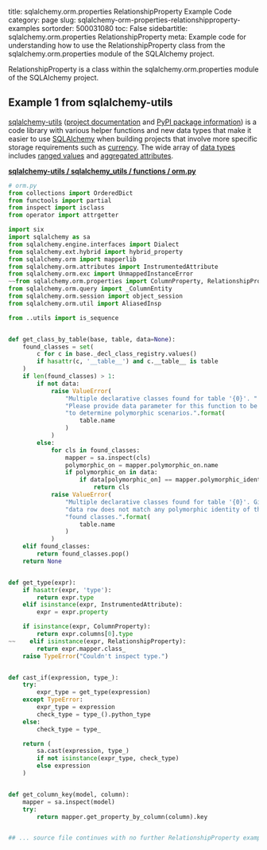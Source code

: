 title: sqlalchemy.orm.properties RelationshipProperty Example Code
category: page
slug: sqlalchemy-orm-properties-relationshipproperty-examples
sortorder: 500031080
toc: False
sidebartitle: sqlalchemy.orm.properties RelationshipProperty
meta: Example code for understanding how to use the RelationshipProperty class from the sqlalchemy.orm.properties module of the SQLAlchemy project.


RelationshipProperty is a class within the sqlalchemy.orm.properties module of the SQLAlchemy project.


## Example 1 from sqlalchemy-utils
[sqlalchemy-utils](https://github.com/kvesteri/sqlalchemy-utils)
([project documentation](https://sqlalchemy-utils.readthedocs.io/en/latest/)
and
[PyPI package information](https://pypi.org/project/SQLAlchemy-Utils/))
is a code library with various helper functions and new data types
that make it easier to use [SQLAlchemy](/sqlalchemy.html) when building
projects that involve more specific storage requirements such as
[currency](https://sqlalchemy-utils.readthedocs.io/en/latest/data_types.html#module-sqlalchemy_utils.types.currency).
The wide array of
[data types](https://sqlalchemy-utils.readthedocs.io/en/latest/data_types.html)
includes [ranged values](https://sqlalchemy-utils.readthedocs.io/en/latest/range_data_types.html)
and [aggregated attributes](https://sqlalchemy-utils.readthedocs.io/en/latest/aggregates.html).

[**sqlalchemy-utils / sqlalchemy_utils / functions / orm.py**](https://github.com/kvesteri/sqlalchemy-utils/blob/master/sqlalchemy_utils/functions/orm.py)

```python
# orm.py
from collections import OrderedDict
from functools import partial
from inspect import isclass
from operator import attrgetter

import six
import sqlalchemy as sa
from sqlalchemy.engine.interfaces import Dialect
from sqlalchemy.ext.hybrid import hybrid_property
from sqlalchemy.orm import mapperlib
from sqlalchemy.orm.attributes import InstrumentedAttribute
from sqlalchemy.orm.exc import UnmappedInstanceError
~~from sqlalchemy.orm.properties import ColumnProperty, RelationshipProperty
from sqlalchemy.orm.query import _ColumnEntity
from sqlalchemy.orm.session import object_session
from sqlalchemy.orm.util import AliasedInsp

from ..utils import is_sequence


def get_class_by_table(base, table, data=None):
    found_classes = set(
        c for c in base._decl_class_registry.values()
        if hasattr(c, '__table__') and c.__table__ is table
    )
    if len(found_classes) > 1:
        if not data:
            raise ValueError(
                "Multiple declarative classes found for table '{0}'. "
                "Please provide data parameter for this function to be able "
                "to determine polymorphic scenarios.".format(
                    table.name
                )
            )
        else:
            for cls in found_classes:
                mapper = sa.inspect(cls)
                polymorphic_on = mapper.polymorphic_on.name
                if polymorphic_on in data:
                    if data[polymorphic_on] == mapper.polymorphic_identity:
                        return cls
            raise ValueError(
                "Multiple declarative classes found for table '{0}'. Given "
                "data row does not match any polymorphic identity of the "
                "found classes.".format(
                    table.name
                )
            )
    elif found_classes:
        return found_classes.pop()
    return None


def get_type(expr):
    if hasattr(expr, 'type'):
        return expr.type
    elif isinstance(expr, InstrumentedAttribute):
        expr = expr.property

    if isinstance(expr, ColumnProperty):
        return expr.columns[0].type
~~    elif isinstance(expr, RelationshipProperty):
        return expr.mapper.class_
    raise TypeError("Couldn't inspect type.")


def cast_if(expression, type_):
    try:
        expr_type = get_type(expression)
    except TypeError:
        expr_type = expression
        check_type = type_().python_type
    else:
        check_type = type_

    return (
        sa.cast(expression, type_)
        if not isinstance(expr_type, check_type)
        else expression
    )


def get_column_key(model, column):
    mapper = sa.inspect(model)
    try:
        return mapper.get_property_by_column(column).key


## ... source file continues with no further RelationshipProperty examples...

```

